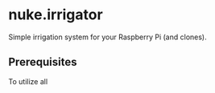 # nuke.irrigator
Simple irrigation system for your Raspberry Pi (and clones).

## Prerequisites
To utilize all 